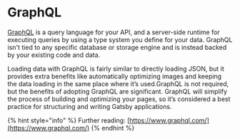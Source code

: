 # GraphQL

[GraphQL](https://graphql.org/learn/) is a query language for your API, and a server-side runtime for executing queries by using a type system you define for your data. GraphQL isn't tied to any specific database or storage engine and is instead backed by your existing code and data.

Loading data with GraphQL is fairly similar to directly loading JSON, but it provides extra benefits like automatically optimizing images and keeping the data loading in the same place where it’s used.GraphQL is not required, but the benefits of adopting GraphQL are significant. GraphQL will simplify the process of building and optimizing your pages, so it’s considered a best practice for structuring and writing Gatsby applications.

{% hint style="info" %}
Further reading: [https://www.graphql.com/](https://www.graphql.com/)
{% endhint %}

